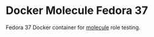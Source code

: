 # Docker Molecule Fedora 37

Fedora 37 Docker container for [molecule](https://molecule.readthedocs.io/en/latest/) role testing.
